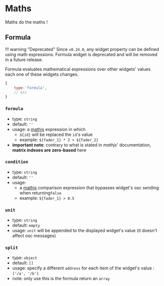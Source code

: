# Maths

Maths do the maths !

## Formula

!!! warning "Deprecated"
    Since `v0.24.0`, any widget property can be defined using math expressions. Formula widget is deprecated and will be removed in a future release.

Formula evaluates mathematical expressions over other widgets' values each one of these widgets changes.

```js
{
    type:'formula',
    // etc
}
```


### `formula`
- type: `string`
- default: `''`
- usage: a [mathjs](http://mathjs.org/docs/expressions/syntax.html) expression in which
    - `${id}` will be replaced the `id`'s value  
    - example: `${fader_1} * 2 + ${fader_2}`
- **important note**: contrary to what is stated in *mathjs*' documentation, **matrix indexes are zero-based** here

### `condition`
- type: `string`
- default: `''`
- usage:
    - a [mathjs](http://mathjs.org/docs/expressions/syntax.html) comparison expression that bypasses widget's osc sending when returning`false`
    - example: `${fader_1} > 0.5`

### `unit`
- type: `string`
- default: `empty`
- usage: `unit` will be appended to the displayed widget's value (it doesn't affect osc messages)

### `split`
- type: `object`
- default: `[]`
- usage: specify a different `address` for each item of the widget's value : `['/a', '/b']`
- note: only use this is the formula return an `array`
